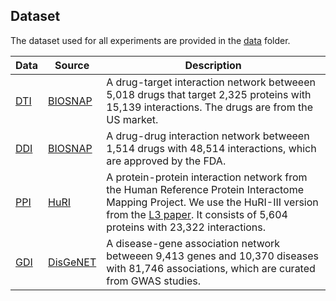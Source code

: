 ## Dataset

The dataset used for all experiments are provided in the [data](data/) folder. 

| Data  | Source | Description | 
|-------|----------|----------|
| [DTI](data/DTI/) | [BIOSNAP](http://snap.stanford.edu/biodata/datasets/10002/10002-ChG-Miner.html)| A drug-target interaction network betweeen 5,018 drugs that target 2,325 proteins with 15,139 interactions. The drugs are from the US market.| 
| [DDI](data/DDI/) | [BIOSNAP](http://snap.stanford.edu/biodata/datasets/10001/10001-ChCh-Miner.html)| A drug-drug interaction network betweeen 1,514 drugs with 48,514 interactions, which are approved by the FDA.| 
| [PPI](data/PPI/) | [HuRI](http://www.interactome-atlas.org)| A protein-protein interaction network from the Human Reference Protein Interactome Mapping Project. We use the HuRI-III version from the [L3 paper](https://zenodo.org/record/2008592#.XrYUlpNKjOR). It consists of 5,604 proteins with 23,322 interactions. |  
| [GDI](data/GDI/) | [DisGeNET](https://www.disgenet.org)| A disease-gene association network betweeen 9,413 genes and 10,370 diseases with 81,746 associations, which are curated from GWAS studies.|  

